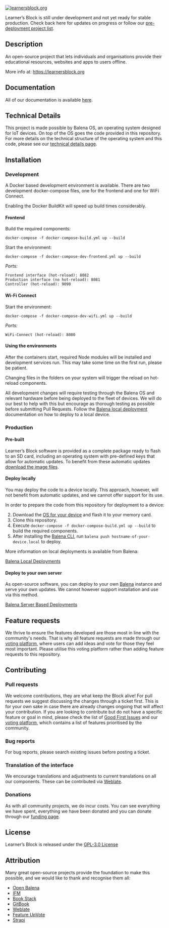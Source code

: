 [![learnersblock.org](https://learnersblock.org/images/lb-logo-full.svg)](https://learnersblock.org)

Learner’s Block is still under development and not yet ready for stable production. Check back here for updates on progress or follow our [pre-deployment project list](https://github.com/LearnersBlock/learners-block/projects/3). 

## Description

An open-source project that lets individuals and organisations provide their educational resources, websites and apps to users offline.

More info at: https://learnersblock.org

## Documentation

All of our documentation is available [here](https://docs.learnersblock.org). 

## Technical Details

This project is made possible by Balena OS, an operating system designed for IoT devices. On top of the OS goes the code provided in this repository. For more details on the technical structure of the operating system and this code, please see our [technical details page](https://docs.learnersblock.org/advanced-features/technical-details).

## Installation

### Development

A Docker based development environment is available. There are two development docker-compose files, one for the frontend and one for WiFi Connect.

Enabling the Docker BuildKit will speed up build times considerably. 

#### Frontend

Build the required components:

`docker-compose -f docker-compose-build.yml up --build`

Start the environment:

`docker-compose -f docker-compose-dev-frontend.yml up --build`

_Ports:_
```
Frontend interface (hot-reload): 8082
Production interface (no hot-reload): 8081
Controller (hot-reload): 9090
```

#### Wi-Fi Connect

Start the environment:

`docker-compose -f docker-compose-dev-wifi.yml up --build`

_Ports:_
```
WiFi-Connect (hot-reload): 8080
```

#### Using the environments

After the containers start, required Node modules will be installed and development services run. This may take some time on the first run, please be patient. 

Changing files in the folders on your system will trigger the reload on hot-reload components.

All development changes will require testing through the Balena OS and relevant hardware before being deployed to the fleet of devices. We will do our best to help with this but encourage as thorough testing as possible before submitting Pull Requests. Follow the [Balena local deployment](https://www.balena.io/docs/learn/develop/local-mode/) documentation on how to deploy to a local device.

### Production 

#### Pre-built

Learner’s Block software is provided as a complete package ready to flash to an SD card, including an operating system with pre-defined keys that allow for automatic updates. To benefit from these automatic updates [download the image files](https://downloads.learnersblock.org).

#### Deploy locally

You may deploy the code to a device locally. This approach, however, will not benefit from automatic updates, and we cannot offer support for its use. 

In order to prepare the code from this repository for deployment to a device:

2. Download the [OS for your device](https://www.balena.io/os/) and flash it to your memory card. 
1. Clone this repository.
2. Execute `docker-compose -f docker-compose-build.yml up --build` to build the required components.
3. After installing the [Balena CLI](https://github.com/balena-io/balena-cli), run `balena push hostname-of-your-device.local` to deploy. 

More information on local deployments is available from Balena:

[Balena Local Deployments](https://www.balena.io/docs/learn/develop/local-mode/)

#### Deploy to your own server

As open-source software, you can deploy to your own [Balena](https://www.balena.io) instance and serve your own updates. We cannot however support installation and use via this method. 

[Balena Server Based Deployments](https://www.balena.io/docs/learn/deploy/deployment/)

## Feature requests

We thrive to ensure the features developed are those most in line with the community's needs. That is why all feature requests are made through our [voting platform](https://vote.learnersblock.org), where users can add ideas and vote for those they feel most important. Please utilise this voting platform rather than adding feature requests to this repository. 

## Contributing

### Pull requests
We welcome contributions, they are what keep the Block alive! For pull requests we suggest discussing the changes through a ticket first. This is for your own sake in case there are already changes ongoing that will affect your contribution. If you are looking to contribute but do not have a specific feature or goal in mind, please check the list of [Good First Issues](https://github.com/LearnersBlock/learners-block/contribute) and our [voting platform](https://vote.learnersblock.org), which contains a list of features prioritised by the community.

### Bug reports

For bug reports, please search existing issues before posting a ticket. 

### Translation of the interface

We encourage translations and adjustments to current translations on all our components. These can be contributed via [Weblate](https://translate.learnersblock.org).  

### Donations

As with all community projects, we do incur costs. You can see everything we have spent, everything we have been donated and you can donate through our [funding page](https://docs.learnersblock.org/about-us#how-we-are-funded). 

## License

Learner’s Block is released under the [GPL-3.0 License](https://github.com/LearnersBlock/learners-block/blob/master/LICENSE)

## Attribution

Many great open-source projects provide the foundation to make this possible, and we would like to thank and recognise them all:

* [Open Balena](https://www.balena.io/open/)
* [IFM](https://github.com/misterunknown/ifm/)
* [Book Stack](https://www.bookstackapp.com/)
* [GitBook](http://gitbook.com)
* [Weblate](https://weblate.org)
* [Feature UpVote](https://featureupvote.com/lp/powered_by_feature_upvote/?product=Learner%27s%20Block&utm_source=live_button&utm_medium=powered-link)
* [Strapi](https://strapi.io)
